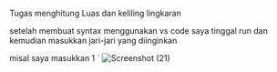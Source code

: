 Tugas menghitung Luas dan keliling lingkaran

setelah membuat syntax menggunakan vs code saya tinggal run dan
kemudian masukkan jari-jari yang diinginkan


misal saya masukkan 1
`
![Screenshot (21)](https://user-images.githubusercontent.com/92738041/139528426-de1a4644-b278-4fbc-9813-feafc0fc120e.png)
